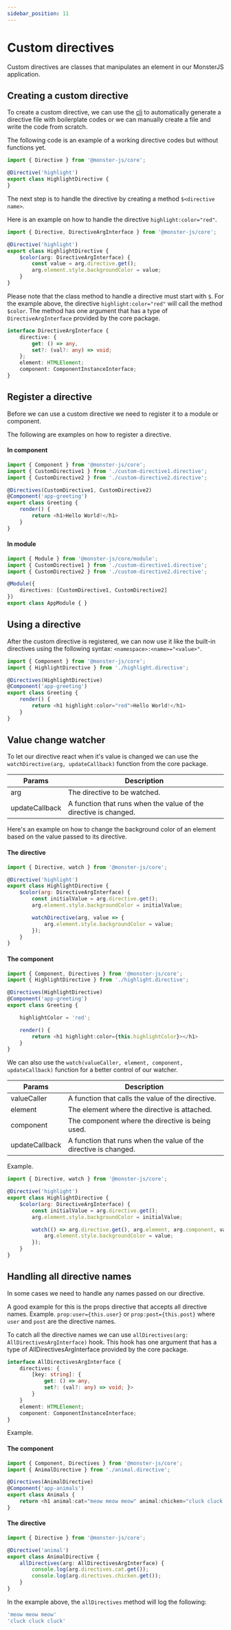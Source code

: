 ```yaml
---
sidebar_position: 11
---
```


# Custom directives

Custom directives are classes that manipulates an element in our MonsterJS application.

## Creating a custom directive

To create a custom directive, we can use the [cli](/docs/cli/cli-what-is-cli) to automatically generate a directive file with boilerplate codes or we can manually create a file and write the code from scratch.

The following code is an example of a working directive codes but without functions yet.

```typescript
import { Directive } from '@monster-js/core';

@Directive('highlight')
export class HighlightDirective {
}
```

The next step is to handle the directive by creating a method `$<directive name>`.

Here is an example on how to handle the directive `highlight:color="red"`.

```typescript
import { Directive, DirectiveArgInterface } from '@monster-js/core';

@Directive('highlight')
export class HighlightDirective {
    $color(arg: DirectiveArgInterface) {
        const value = arg.directive.get();
        arg.element.style.backgroundColor = value;
    }
}
```

Please note that the class method to handle a directive must start with `$`.
For the example above, the directive `highlight:color="red"` will call the method `$color`.
The method has one argument that has a type of `DirectiveArgInterface` provided by the core package.

```typescript
interface DirectiveArgInterface {
    directive: {
        get: () => any,
        set?: (val?: any) => void;
    };
    element: HTMLElement;
    component: ComponentInstanceInterface;
}
```

## Register a directive

Before we can use a custom directive we need to register it to a module or component.

The following are examples on how to register a directive.

#### In component

```typescript
import { Component } from '@monster-js/core';
import { CustomDirective1 } from './custom-directive1.directive';
import { CustomDirective2 } from './custom-directive2.directive';

@Directives(CustomDirective1, CustomDirective2)
@Component('app-greeting')
export class Greeting {
    render() {
        return <h1>Hello World!</h1>
    }
}
```

#### In module

```typescript
import { Module } from '@monster-js/core/module';
import { CustomDirective1 } from './custom-directive1.directive';
import { CustomDirective2 } from './custom-directive2.directive';

@Module({
    directives: [CustomDirective1, CustomDirective2]
})
export class AppModule { }
```

## Using a directive

After the custom directive is registered, we can now use it like the built-in directives using the following syntax: `<namespace>:<name>="<value>"`.

```typescript
import { Component } from '@monster-js/core';
import { HighlightDirective } from './highlight.directive';

@Directives(HighlightDirective)
@Component('app-greeting')
export class Greeting {
    render() {
        return <h1 highlight:color="red">Hello World!</h1>
    }
}
```

## Value change watcher

To let our directive react when it's value is changed we can use the `watchDirective(arg, updateCallback)` function from the core package.

| Params | Description |
| --- | --- |
| arg               | The directive to be watched. |
| updateCallback    | A function that runs when the value of the directive is changed. |

Here's an example on how to change the background color of an element based on the value passed to its directive.

#### The directive

```javascript
import { Directive, watch } from '@monster-js/core';

@Directive('highlight')
export class HighlightDirective {
    $color(arg: DirectiveArgInterface) {
        const initialValue = arg.directive.get();
        arg.element.style.backgroundColor = initialValue;

        watchDirective(arg, value => {
            arg.element.style.backgroundColor = value;
        });
    }
}
```
#### The component

```typescript
import { Component, Directives } from '@monster-js/core';
import { HighlightDirective } from './highlight.directive';

@Directives(HighlightDirective)
@Component('app-greeting')
export class Greeting {

    highlightColor = 'red';

    render() {
        return <h1 highlight:color={this.highlightColor}></h1>
    }
}
```

We can also use the `watch(valueCaller, element, component, updateCallback)` function for a better control of our watcher.

| Params | Description |
| --- | --- |
| valueCaller       | A function that calls the value of the directive. |
| element           | The element where the directive is attached. |
| component         | The component where the directive is being used. |
| updateCallback    | A function that runs when the value of the directive is changed. |

Example.

```javascript
import { Directive, watch } from '@monster-js/core';

@Directive('highlight')
export class HighlightDirective {
    $color(arg: DirectiveArgInterface) {
        const initialValue = arg.directive.get();
        arg.element.style.backgroundColor = initialValue;

        watch(() => arg.directive.get(), arg.element, arg.component, value => {
            arg.element.style.backgroundColor = value;
        });
    }
}
```

## Handling all directive names

In some cases we need to handle any names passed on our directive.

A good example for this is the props directive that accepts all directive names.
Example. `prop:user={this.user}` or `prop:post={this.post}` where `user` and `post` are the directive names.

To catch all the directive names we can use `allDirectives(arg: AllDirectivesArgInterface)` hook.
This hook has one argument that has a type of AllDirectivesArgInterface provided by the core package.

```typescript
interface AllDirectivesArgInterface {
    directives: {
        [key: string]: {
            get: () => any,
            set?: (val?: any) => void; }>
        }
    }
    element: HTMLElement;
    component: ComponentInstanceInterface;
}
```

Example.

#### The component

```typescript
import { Component, Directives } from '@monster-js/core';
import { AnimalDirective } from './animal.directive';

@Directives(AnimalDirective)
@Component('app-animals')
export class Animals {
    return <h1 animal:cat="meow meow meow" animal:chicken="cluck cluck cluck">Animal sounds</h1>
}
```

#### The directive

```typescript
import { Directive } from '@monster-js/core';

@Directive('animal')
export class AnimalDirective {
    allDirectives(arg: AllDirectivesArgInterface) {
        console.log(arg.directives.cat.get());
        console.log(arg.directives.chicken.get());
    }
}
```

In the example above, the `allDirectives` method will log the following:

```typescript
'meow meow meow'
'cluck cluck cluck'
```